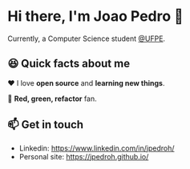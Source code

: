 # Hi there, I'm Joao Pedro 👋
Currently, a Computer Science student [@UFPE](https://www.cin.ufpe.br).

## 😆 Quick facts about me
❤️ I love **open source** and **learning new things**.

🔁 **Red, green, refactor** fan.

## 📫 Get in touch
- Linkedin: https://www.linkedin.com/in/jpedroh/
- Personal site: https://jpedroh.github.io/
